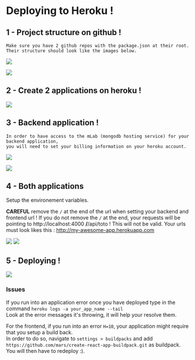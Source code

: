 # Deploying to Heroku !

## 1 - Project structure on github !

    Make sure you have 2 github repos with the package.json at their root.
    Their structure should look like the images below.

![](https://i.imgur.com/aSjfM6X.png)

![](https://i.imgur.com/MkP6tnz.png)

## 2 - Create 2 applications on heroku !

![](https://i.imgur.com/YqXQLOh.png)

## 3 - Backend application !

    In order to have access to the mLab (mongodb hosting service) for your backend application,
    you will need to set your billing information on your heroku account.

![](https://i.imgur.com/Sp8GRwF.png)

![](https://i.imgur.com/acBzo6R.png)

## 4 - Both applications

Setup the environement variables.

**CAREFUL** remove the `/` at the end of the url when setting your backend and frontend url !
If you do not remove the `/` at the end, your requests will be pointing to
http://localhost:4000 **/**/api/toto ! This will not be valid.
Your urls must look likes this : http://my-awesome-app.herokuapp.com

![](https://i.imgur.com/9zUFlAq.png)
![](https://i.imgur.com/iHBqCFh.png)

## 5 - Deploying !

![](https://i.imgur.com/zpZqsbh.png)


### Issues

If you run into an application error once you have deployed type in the command
`heroku logs -a your_app_name --tail`  
Look at the error messages it's throwing, it will help your resolve them.

For the frontend, if you run into an error `H=10`, your application might require that you setup a build back.  
In order to do so, navigate to `settings > buildpacks` and add `https://github.com/mars/create-react-app-buildpack.git` as buildpack.
You will then have to redeploy :).
